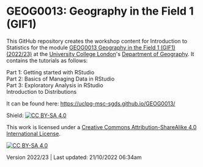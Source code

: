 # GEOG0013: Geography in the Field 1 (GIF1)

This GitHub repository creates the workshop content for Introduction to Statistics for the module [GEOG0013 Geography in the Field 1 (GIF1) (2022/23)][course] at the [University College London][uni]'s [Department of Geography][dept]. It contains the tutorials as follows:

Part 1: Getting started with RStudio <br/> Part 2: Basics of Managing Data in RStudio <br/> Part 3: Exploratory Analysis in RStudio <br/> Introduction to Distributions

It can be found here: https://uclpg-msc-sgds.github.io/GEOG0013/

Shield: [![CC BY-SA 4.0][cc-by-sa-shield]][cc-by-sa]

This work is licensed under a
[Creative Commons Attribution-ShareAlike 4.0 International License][cc-by-sa].

[![CC BY-SA 4.0][cc-by-sa-image]][cc-by-sa]

[cc-by-sa]: http://creativecommons.org/licenses/by-sa/4.0/
[cc-by-sa-image]: https://licensebuttons.net/l/by-sa/4.0/88x31.png
[cc-by-sa-shield]: https://img.shields.io/badge/License-CC%20BY--SA%204.0-lightgrey.svg
[course]: https://www.ucl.ac.uk/module-catalogue/modules/GEOG0013
[uni]: https://www.ucl.ac.uk
[dept]: https://www.geog.ucl.ac.uk

Version 2022/23 | Last updated: 21/10/2022 06:34am
